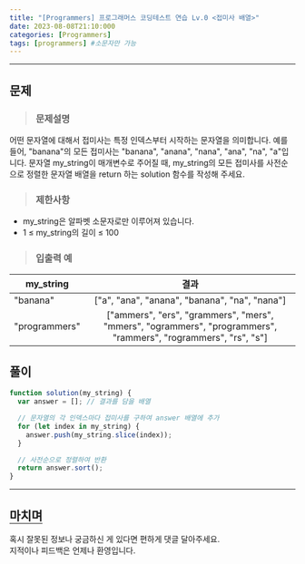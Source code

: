 ```yaml
---
title: "[Programmers] 프로그래머스 코딩테스트 연습 Lv.0 <접미사 배열>"
date: 2023-08-08T21:10:000
categories: [Programmers]
tags: [programmers] #소문자만 가능
---
```


---

## <b>문제</b>

<h3><blockquote>문제설명
</blockquote></h3>

어떤 문자열에 대해서 접미사는 특정 인덱스부터 시작하는 문자열을 의미합니다. 예를 들어, "banana"의 모든 접미사는 "banana", "anana", "nana", "ana", "na", "a"입니다.
문자열 my_string이 매개변수로 주어질 때, my_string의 모든 접미사를 사전순으로 정렬한 문자열 배열을 return 하는 solution 함수를 작성해 주세요.

<h3><blockquote>제한사항
</blockquote></h3>

- my_string은 알파벳 소문자로만 이루어져 있습니다.
- 1 ≤ my_string의 길이 ≤ 100

<h3><blockquote>입출력 예
</blockquote></h3>

| my_string     |                                                      결과                                                      |
| ------------- | :------------------------------------------------------------------------------------------------------------: |
| "banana"      |                                 ["a", "ana", "anana", "banana", "na", "nana"]                                  |
| "programmers" | ["ammers", "ers", "grammers", "mers", "mmers", "ogrammers", "programmers", "rammers", "rogrammers", "rs", "s"] |

## <b>풀이</b>

```js
function solution(my_string) {
  var answer = []; // 결과를 담을 배열

  // 문자열의 각 인덱스마다 접미사를 구하여 answer 배열에 추가
  for (let index in my_string) {
    answer.push(my_string.slice(index));
  }

  // 사전순으로 정렬하여 반환
  return answer.sort();
}
```

---

## <b style="border-bottom:2px solid gray"><b>마치며</b></b>

<P>혹시 잘못된 정보나 궁금하신 게 있다면 편하게 댓글 달아주세요.<br/>
지적이나 피드백은 언제나 환영입니다.</p>
